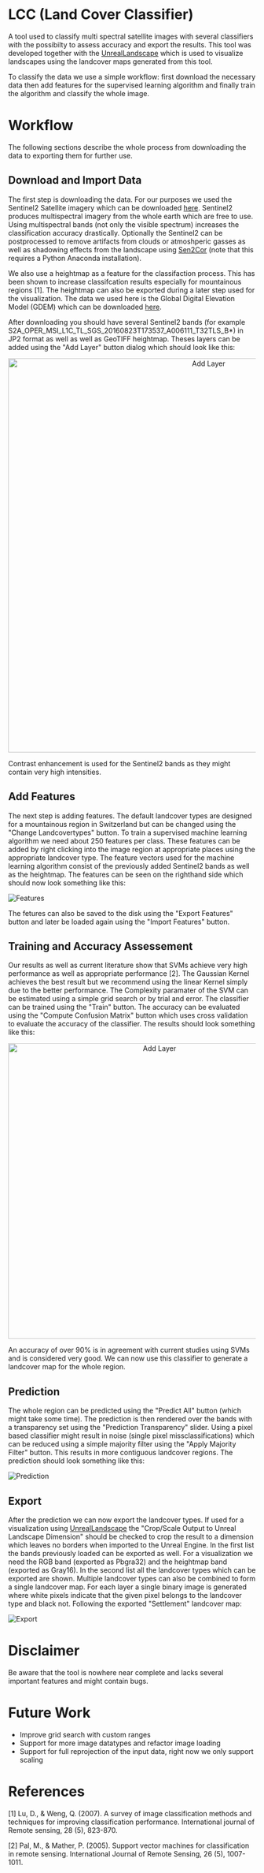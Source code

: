 # LCC (Land Cover Classifier)

A tool used to classify multi spectral satellite images with several classifiers with the possibilty to assess accuracy and export the results. This tool was developed together with the [UnrealLandscape](https://github.com/bneukom/UnrealLandscape) which is used to visualize landscapes using the landcover maps generated from this tool.

To classify the data we use a simple workflow: first download the necessary data then add features for the supervised learning algorithm and finally train the algorithm and classify the whole image.

# Workflow
The following sections describe the whole process from downloading the data to exporting them for further use.

## Download and Import Data
The first step is downloading the data. For our purposes we used the Sentinel2 Satellite imagery which can be downloaded [here](https://scihub.copernicus.eu/dhus/#/home). Sentinel2 produces multispectral imagery from the whole earth which are free to use. Using multispectral bands (not only the visible spectrum) increases the classification accuracy drastically. Optionally the Sentinel2 can be postprocessed to remove artifacts from clouds or atmoshperic gasses as well as shadowing effects from the landscape using [Sen2Cor](http://step.esa.int/main/third-party-plugins-2/sen2cor/) (note that this requires a Python Anaconda installation).

We also use a heightmap as a feature for the classifaction process. This has been shown to increase classifcation results especially for mountainous regions [1]. The heightmap can also be exported during a later step used for the visualization. The data we used here is the Global Digital Elevation Model (GDEM) which can be downloaded [here](https://gdex.cr.usgs.gov/gdex/).

After downloading you should have several Sentinel2 bands (for example S2A_OPER_MSI_L1C_TL_SGS_20160823T173537_A006111_T32TLS_B\*) in JP2 format as well as well as GeoTIFF heightmap. Theses layers can be added using the "Add Layer" button dialog which should look like this:

<p align="center">
   <img src="http://i.imgur.com/ubxfuBx.png" alt="Add Layer" width="800"/>
</p>


Contrast enhancement is used for the Sentinel2 bands as they might contain very high intensities.

## Add Features
The next step is adding features. The default landcover types are designed for a mountainous region in Switzerland but can be changed using the "Change Landcovertypes" button. To train a supervised machine learning algorithm we need about 250 features per class. These features can be added by right clicking into the image region at appropriate places using the appropriate landcover type. The feature vectors used for the machine learning algorithm consist of the previously added Sentinel2 bands as well as the heightmap. The features can be seen on the righthand side which should now look something like this:

![Features](http://i.imgur.com/nayFTu0.jpg)

The fetures can also be saved to the disk using the "Export Features" button and later be loaded again using the "Import Features" button.

## Training and Accuracy Assessement
Our results as well as current literature show that SVMs achieve very high performance as well as appropriate performance [2]. The Gaussian Kernel achieves the best result but we recommend using the linear Kernel simply due to the better performance. The Complexity paramater of the SVM can be estimated using a simple grid search or by trial and error. The classifier can be trained using the "Train" button. The accuracy can be evaluated using the "Compute Confusion Matrix" button which uses cross validation to evaluate the accuracy of the classifier. The results should look something like this:

<p align="center">
   <img src="http://i.imgur.com/ykkyFXL.png" alt="Add Layer" width="600"/>
</p>

An accuracy of over 90% is in agreement with current studies using SVMs and is considered very good. We can now use this classifier to generate a landcover map for the whole region.

## Prediction
The whole region can be predicted using the "Predict All" button (which might take some time). The prediction is then rendered over the bands with a transparency set using the "Prediction Transparency" slider. Using a pixel based classifier might result in noise (single pixel missclassifications) which can be reduced using a simple majority filter using the "Apply Majority Filter" button. This results in more contiguous landcover regions. The prediction should look something like this:

![Prediction](http://i.imgur.com/LmP6kgy.jpg)

## Export
After the prediction we can now export the landcover types. If used for a visualization using [UnrealLandscape](https://github.com/bneukom/UnrealLandscape) the "Crop/Scale Output to Unreal Landscape Dimension" should be checked to crop the result to a dimension which leaves no borders when imported to the Unreal Engine. In the first list the bands previously loaded can be exported as well. For a visualization we need the RGB band (exported as Pbgra32) and the heightmap band (exported as Gray16). In the second list all the landcover types which can be exported are shown. Multiple landcover types can also be combined to form a single landcover map. For each layer a single binary image is generated where white pixels indicate that the given pixel belongs to the landcover type and black not. Following the exported "Settlement" landcover map:

![Export](http://i.imgur.com/yBcfoQJ.jpg)

# Disclaimer
Be aware that the tool is nowhere near complete and lacks several important features and might contain bugs.

# Future Work
* Improve grid search with custom ranges
* Support for more image datatypes and refactor image loading
* Support for full reprojection of the input data, right now we only support scaling

# References
[1] Lu, D., & Weng, Q. (2007). A survey of image classification methods and techniques
for improving classification performance. International journal of Remote sensing,
28 (5), 823-870.

[2] Pal, M., & Mather, P. (2005). Support vector machines for classification in remote
sensing. International Journal of Remote Sensing, 26 (5), 1007-1011.
